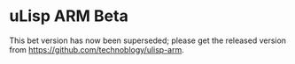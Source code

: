 # uLisp ARM Beta
This bet version has now been superseded; please get the released version from https://github.com/technoblogy/ulisp-arm.
